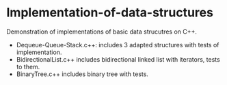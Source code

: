 # Implementation-of-data-structures
Demonstration of implementations of basic data strucutres on C++.
* Dequeue-Queue-Stack.c++: includes 3 adapted structures with tests of implementation.
* BidirectionalList.c++ includes bidirectional linked list with iterators, tests to them.
* BinaryTree.c++ includes binary tree with tests.
